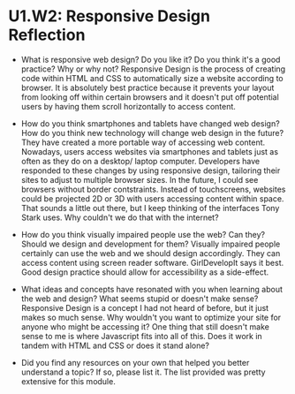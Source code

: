 # U1.W2: Responsive Design Reflection

* What is responsive web design? Do you like it?  Do you think it's a good practice? Why or why not?
	Responsive Design is the process of creating code within HTML and CSS to automatically size a website according to browser.  It is absolutely best practice because it prevents your layout from looking off within certain browsers and it doesn't put off potential users by having them scroll horizontally to access content.

* How do you think smartphones and tablets have changed web design? How do you think new technology will change web design in the future?
	They have created a more portable way of accessing web content. Nowadays, users access websites via smartphones and tablets just as often as they do on a desktop/ laptop computer. Developers have responded to these changes by using responsive design, tailoring their sites to adjust to multiple browser sizes.  In the future, I could see browsers without border contstraints.  Instead of touchscreens, websites could be projected 2D or 3D with users accessing content within space.  That sounds a little out there, but I keep thinking of the interfaces Tony Stark uses.  Why couldn't we do that with the internet?

* How do you think visually impaired people use the web? Can they? Should we design and development for them?
	Visually impaired people certainly can use the web and we should design accordingly. They can access content using screen reader software.  GirlDevelopIt says it best.  Good design practice should allow for accessibility as a side-effect.

* What ideas and concepts have resonated with you when learning about the web and design? What seems stupid or doesn't make sense?
	Responsive Design is a concept I had not heard of before, but it just makes so much sense.  Why wouldn't you want to optimize your site for anyone who might be accessing it? One thing that still doesn't make sense to me is where Javascript fits into all of this.  Does it work in tandem with HTML and CSS or does it stand alone?  

* Did you find any resources on your own that helped you better understand a topic? If so, please list it.
	The list provided was pretty extensive for this module.